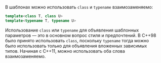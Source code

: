 В шаблонах можно использовать `class` и `typename` взаимозаменяемо:

```cpp
template<class T, class U>
template<typename T, typename U>
```

Использование `class` или `typename` для объявления шаблонных параметров — это в основном вопрос стиля и предпочтений. В C++98 было принято использовать `class`, поскольку `typename` тогда можно было использовать только для объявления вложенных зависимых типов. Начиная с C++11, можно использовать оба слова взаимозаменяемо.
